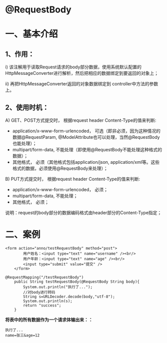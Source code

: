 # **@RequestBody**

# **一、基本介绍**

## **1、作用：** 

   i) 该注解用于读取Request请求的body部分数据，使用系统默认配置的HttpMessageConverter进行解析，然后把相应的数据绑定到要返回的对象上；

   ii) 再把HttpMessageConverter返回的对象数据绑定到 controller中方法的参数上。

## **2、使用时机：**

A)   GET、POST方式提交时， 根据request header Content-Type的值来判断:

-   application/x-www-form-urlencoded， 可选（即非必须，因为这种情况的数据@RequestParam, @ModelAttribute也可以处理，当然@RequestBody也能处理）；
-   multipart/form-data, 不能处理（即使用@RequestBody不能处理这种格式的数据）；
-   其他格式， 必须（其他格式包括application/json, application/xml等。这些格式的数据，必须使用@RequestBody来处理）；

B)   PUT方式提交时， 根据request header Content-Type的值来判断:

-   application/x-www-form-urlencoded， 必须；
-   multipart/form-data, 不能处理；
-   其他格式， 必须；

说明：request的body部分的数据编码格式由header部分的Content-Type指定；



# 二、案例

```
<form action="anno/testRequestBody" method="post">
        用户姓名：<input type="text" name="username" /><br/>
        用户年龄：<input type="text" name="age" /><br/>
        <input type="submit" value="提交" />
    </form>
```



```
@RequestMapping("/testRequestBody")
    public String testRequestBody(@RequestBody String body){
        System.out.println("执行了...");
        //对body进行转码
        String s=URLDecoder.decode(body,"utf-8");
        System.out.println(s);
        return "success";
    }
```

**将表中的所有数据作为一个请求体输出来：：**

```
执行了... 
name=张三&age=12
```

